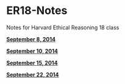 ER18-Notes
==========

Notes for Harvard Ethical Reasoning 18 class

**[September 8, 2014](2014-09-08.md)**

**[September 10, 2014](2014-09-10.md)**

**[September 15, 2014](2014-09-15.md)**

**[September 22, 2014](2014-09-22.md)**